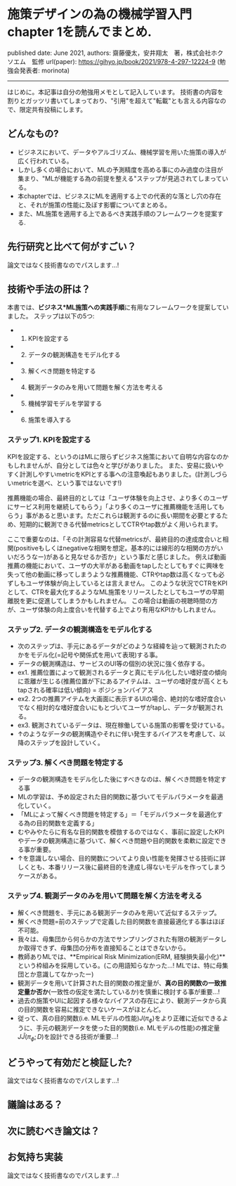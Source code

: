 # 施策デザインの為の機械学習入門 chapter 1を読んでまとめ.

published date: June 2021,
authors: 齋藤優太，安井翔太　著，株式会社ホクソエム　監修
url(paper): https://gihyo.jp/book/2021/978-4-297-12224-9
(勉強会発表者: morinota)

---

はじめに。本記事は自分の勉強用メモとして記入しています。
技術書の内容を割りとガッツリ書いてしまっており、"引用"を超えて"転載"とも言える内容なので、限定共有投稿にします。

## どんなもの?

- ビジネスにおいて、データやアルゴリズム、機械学習を用いた施策の導入が広く行われている。
- しかし多くの場合において、MLの予測精度を高める事にのみ過度の注目が集まり、"MLが機能する為の前提を整える"ステップが見逃されてしまっている。
- 本chapterでは、ビジネスにMLを適用する上での代表的な落とし穴の存在と、それが施策の性能に及ぼす影響についてまとめる。
- また、ML施策を適用する上であるべき実践手順のフレームワークを提案する.

## 先行研究と比べて何がすごい？

論文ではなく技術書なのでパスします...!

## 技術や手法の肝は？

本書では、**ビジネス\*ML施策への実践手順**に有用なフレームワークを提案していました。
ステップは以下の5つ:

- 1. KPIを設定する
- 2. データの観測構造をモデル化する 
- 3. 解くべき問題を特定する
- 4. 観測データのみを用いて問題を解く方法を考える
- 5. 機械学習モデルを学習する
- 6. 施策を導入する

### ステップ1. KPIを設定する

KPIを設定する、というのはMLに限らずビジネス施策において自明な内容なのかもしれませんが、自分としては色々と学びがありました。
また、安易に扱いやすく計測しやすいmetricをKPIとする事への注意喚起もありました。(計測しづらいmetricを選べ、という事ではないです!)

推薦機能の場合、最終目的としては「ユーザ体験を向上させ、より多くのユーザにサービス利用を継続してもらう」「より多くのユーザに推薦機能を活用してもらう」事があると思います。ただこれらは観測するのに長い期間を必要とするため、短期的に観測できる代替metricsとしてCTRやtap数がよく用いられます。

ここで重要なのは、「その計測容易な代替metricsが、最終目的の達成度合いと相関(positiveもしくはnegativeな相関を想定。基本的には線形的な相関の方がいいだろうなー)があると見なせるか否か」という事だと感じました。
例えば動画推薦の機能において、ユーザの大半がある動画をtapしたとしてもすぐに興味を失って他の動画に移ってしまうような推薦機能、CTRやtap数は高くなっても必ずしもユーザ体験が向上しているとは言えません。
このような状況でCTRをKPIとして、CTRを最大化するようなML施策をリリースしたとしてもユーザの早期離脱を更に促進してしまうかもしれません。
この場合は動画の視聴時間の方が、ユーザ体験の向上度合いを代替する上でより有用なKPIかもしれません。

### ステップ2. データの観測構造をモデル化する

- 次のステップは、手元にあるデータがどのような経緯を辿って観測されたのかをモデル化(=記号や関係式を用いて表現)する事。
- データの観測構造は、サービスのUI等の個別の状況に強く依存する。
- ex1. 推薦位置によって観測されるデータと真にモデル化したい嗜好度の傾向に乖離が生じる(推薦位置が下にあるアイテムは、ユーザの嗜好度が高くともtapされる確率は低い傾向) = ポジションバイアス
- ex2. 2つの推薦アイテムを大画面に表示するUIの場合、絶対的な嗜好度合いでなく相対的な嗜好度合いにもとづいてユーザがtapし、データが観測される。
- ex3. 観測されているデータは、現在稼働している施策の影響を受けている。
- ↑のようなデータの観測構造やそれに伴い発生するバイアスを考慮して、以降のステップを設計していく。

### ステップ3. 解くべき問題を特定する

- データの観測構造をモデル化した後にすべきなのは、解くべき問題を特定する事
- MLの学習は、予め設定された目的関数に基づいてモデルパラメータを最適化していく。
- 「MLによって解くべき問題を特定する」＝「モデルパラメータを最適化する為の目的関数を定義する」
- むやみやたらに有名な目的関数を模倣するのではなく、事前に設定したKPIやデータの観測構造に基づいて、解くべき問題や目的関数を柔軟に設定できる事が重要。
- ↑を意識しない場合、目的関数についてより良い性能を発揮させる技術に詳しくとも、本番リリース後に最終目的を達成し得ないモデルを作ってしまうケースがある。

### ステップ4. 観測データのみを用いて問題を解く方法を考える

- 解くべき問題を、手元にある観測データのみを用いて近似するステップ。
- 解くべき問題=前のステップで定義した目的関数を直接最適化する事はほぼ不可能。
- 我々は、母集団から何らかの方法でサンプリングされた有限の観測データしか取得できず、母集団の分布を直接知ることはできないから。
- 教師ありMLでは、**Empirical Risk Minimization(ERM, 経験損失最小化)**という枠組みを採用している。(この用語知らなかった...! MLでは、特に母集団とか意識してなかったー)
- 観測データを用いて計算された目的関数の推定量が、**真の目的関数の一致推定量か否か**(一致性の仮定を満たしているか)を慎重に検討する事が重要...!
- 過去の施策やUIに起因する様々なバイアスの存在により、観測データから真の目的関数を容易に推定できないケースがほとんど。
- 従って、真の目的関数(i.e. MLモデルの性能)$J(\pi_{\phi})$をより正確に近似できるように、手元の観測データを使った目的関数(i.e. MLモデルの性能)の推定量$J\hat{J}(\pi_{\phi}; D)$を設計できる技術が重要...!

## どうやって有効だと検証した?

論文ではなく技術書なのでパスします...!

## 議論はある？

## 次に読むべき論文は？

## お気持ち実装

論文ではなく技術書なのでパスします...!
